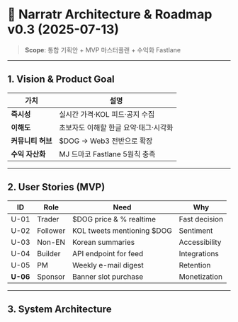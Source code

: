 # 🐶 Narratr Architecture & Roadmap v0.3 (2025-07-13)

> **Scope**: 통합 기획안 + MVP 마스터플랜 + 수익화 Fastlane

---

## 1. Vision & Product Goal

| 가치 | 설명 |
|------|------|
| **즉시성** | 실시간 가격·KOL 피드·공지 수집 |
| **이해도** | 초보자도 이해할 한글 요약·태그·시각화 |
| **커뮤니티 허브** | \$DOG → Web3 전반으로 확장 |
| **수익 자산화** | MJ 드마코 Fastlane 5원칙 충족 |

---

## 2. User Stories (MVP)

| ID | Role | Need | Why |
|----|------|------|-----|
| U-01 | Trader | \$DOG price & % realtime | Fast decision |
| U-02 | Follower | KOL tweets mentioning \$DOG | Sentiment |
| U-03 | Non-EN | Korean summaries | Accessibility |
| U-04 | Builder | API endpoint for feed | Integrations |
| U-05 | PM | Weekly e-mail digest | Retention |
| **U-06** | Sponsor | Banner slot purchase | Monetization |

---

## 3. System Architecture

